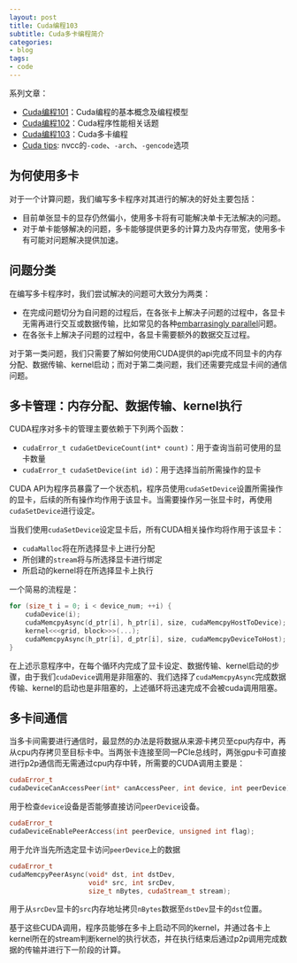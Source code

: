 ```yaml
---
layout: post
title: Cuda编程103
subtitle: Cuda多卡编程简介
categories:
- blog
tags:
- code
---
```


系列文章：
+ [Cuda编程101](/blog/2018/11/25/cuda-programming-101/)：Cuda编程的基本概念及编程模型
+ [Cuda编程102](/blog/2018/12/02/cuda-programming-102/)：Cuda程序性能相关话题
+ [Cuda编程103](/blog/2018/12/09/cuda-programming-103/)：Cuda多卡编程
+ [Cuda tips](/blog/2018/12/07/cuda-nvcc-tips/): nvcc的`-code`、`-arch`、`-gencode`选项

## 为何使用多卡

对于一个计算问题，我们编写多卡程序对其进行的解决的好处主要包括：
+ 目前单张显卡的显存仍然偏小，使用多卡将有可能解决单卡无法解决的问题。
+ 对于单卡能够解决的问题，多卡能够提供更多的计算力及内存带宽，使用多卡有可能对问题解决提供加速。

## 问题分类

在编写多卡程序时，我们尝试解决的问题可大致分为两类：
+ 在完成问题切分为自问题的过程后，在各张卡上解决子问题的过程中，各显卡无需再进行交互或数据传输，比如常见的各种[embarrasingly parallel](https://en.wikipedia.org/wiki/Embarrassingly_parallel)问题。
+ 在各张卡上解决子问题的过程中，各显卡需要额外的数据交互过程。

对于第一类问题，我们只需要了解如何使用CUDA提供的api完成不同显卡的内存分配、数据传输、kernel启动；而对于第二类问题，我们还需要完成显卡间的通信问题。

## 多卡管理：内存分配、数据传输、kernel执行

CUDA程序对多卡的管理主要依赖于下列两个函数：
+ `cudaError_t cudaGetDeviceCount(int* count)`：用于查询当前可使用的显卡数量
+ `cudaError_t cudaSetDevice(int id)`：用于选择当前所需操作的显卡
 
CUDA API为程序员暴露了一个状态机，程序员使用`cudaSetDevice`设置所需操作的显卡，后续的所有操作均作用于该显卡。当需要操作另一张显卡时，再使用`cudaSetDevice`进行设定。

当我们使用`cudaSetDevice`设定显卡后，所有CUDA相关操作均将作用于该显卡：
+ `cudaMalloc`将在所选择显卡上进行分配
+ 所创建的`stream`将与所选择显卡进行绑定
+ 所启动的kernel将在所选择显卡上执行

一个简易的流程是：

```c++
for (size_t i = 0; i < device_num; ++i) {
    cudaDevice(i);
    cudaMemcpyAsync(d_ptr[i], h_ptr[i], size, cudaMemcpyHostToDevice);
    kernel<<<grid, block>>>(...);
    cudaMemcpyAsync(h_ptr[i], d_ptr[i], size, cudaMemcpyDeviceToHost);
}
```
在上述示意程序中，在每个循环内完成了显卡设定、数据传输、kernel启动的步骤，由于我们`cudaDevice`调用是非阻塞的、我们选择了`cudaMemcpyAsync`完成数据传输、kernel的启动也是非阻塞的，上述循环将迅速完成不会被cuda调用阻塞。

## 多卡间通信

当多卡间需要进行通信时，最显然的办法是将数据从来源卡拷贝至cpu内存中，再从cpu内存拷贝至目标卡中。当两张卡连接至同一PCIe总线时，两张gpu卡可直接进行p2p通信而无需通过cpu内存中转，所需要的CUDA调用主要是：

```c++
cudaError_t
cudaDeviceCanAccessPeer(int* canAccessPeer, int device, int peerDevice);
```
用于检查`device`设备是否能够直接访问`peerDevice`设备。

```c++
cudaError_t 
cudaDeviceEnablePeerAccess(int peerDevice, unsigned int flag);
```
用于允许当先所选定显卡访问`peerDevice`上的数据

```c++
cudaError_t
cudaMemcpyPeerAsync(void* dst, int dstDev,
                    void* src, int srcDev, 
                    size_t nBytes, cudaStream_t stream);
```
用于从`srcDev`显卡的`src`内存地址拷贝`nBytes`数据至`dstDev`显卡的`dst`位置。

基于这些CUDA调用，程序员能够在多卡上启动不同的kernel，并通过各卡上kernel所在的stream判断kernel的执行状态，并在执行结束后通过p2p调用完成数据的传输并进行下一阶段的计算。